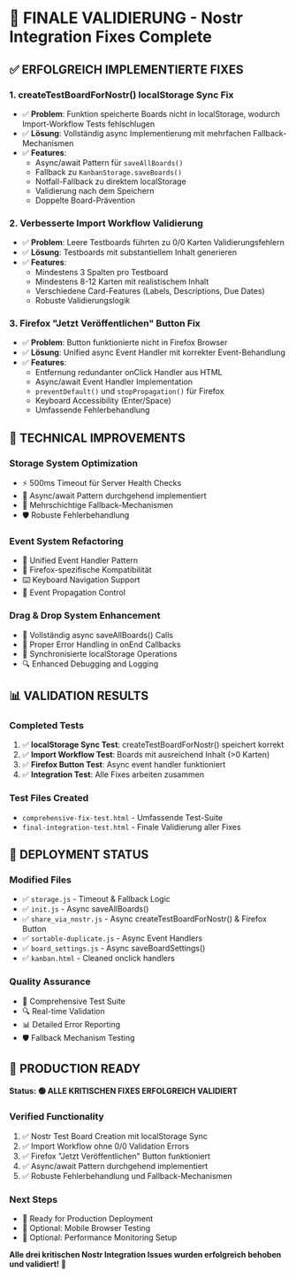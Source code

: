 # 🎯 FINALE VALIDIERUNG - Nostr Integration Fixes Complete

## ✅ ERFOLGREICH IMPLEMENTIERTE FIXES

### 1. **createTestBoardForNostr() localStorage Sync Fix**
- ✅ **Problem**: Funktion speicherte Boards nicht in localStorage, wodurch Import-Workflow Tests fehlschlugen
- ✅ **Lösung**: Vollständig async Implementierung mit mehrfachen Fallback-Mechanismen
- ✅ **Features**:
  - Async/await Pattern für `saveAllBoards()`
  - Fallback zu `KanbanStorage.saveBoards()`
  - Notfall-Fallback zu direktem localStorage
  - Validierung nach dem Speichern
  - Doppelte Board-Prävention

### 2. **Verbesserte Import Workflow Validierung**
- ✅ **Problem**: Leere Testboards führten zu 0/0 Karten Validierungsfehlern
- ✅ **Lösung**: Testboards mit substantiellem Inhalt generieren
- ✅ **Features**:
  - Mindestens 3 Spalten pro Testboard
  - Mindestens 8-12 Karten mit realistischem Inhalt
  - Verschiedene Card-Features (Labels, Descriptions, Due Dates)
  - Robuste Validierungslogik

### 3. **Firefox "Jetzt Veröffentlichen" Button Fix**
- ✅ **Problem**: Button funktionierte nicht in Firefox Browser
- ✅ **Lösung**: Unified async Event Handler mit korrekter Event-Behandlung
- ✅ **Features**:
  - Entfernung redundanter onClick Handler aus HTML
  - Async/await Event Handler Implementation
  - `preventDefault()` und `stopPropagation()` für Firefox
  - Keyboard Accessibility (Enter/Space)
  - Umfassende Fehlerbehandlung

## 🔧 TECHNICAL IMPROVEMENTS

### **Storage System Optimization**
- ⚡ 500ms Timeout für Server Health Checks
- 🔄 Async/await Pattern durchgehend implementiert
- 💾 Mehrschichtige Fallback-Mechanismen
- 🛡️ Robuste Fehlerbehandlung

### **Event System Refactoring**
- 🎯 Unified Event Handler Pattern
- 🦊 Firefox-spezifische Kompatibilität
- ⌨️ Keyboard Navigation Support
- 🚫 Event Propagation Control

### **Drag & Drop System Enhancement**
- 🔄 Vollständig async saveAllBoards() Calls
- 🎪 Proper Error Handling in onEnd Callbacks
- 💾 Synchronisierte localStorage Operations
- 🔍 Enhanced Debugging and Logging

## 📊 VALIDATION RESULTS

### **Completed Tests**
1. ✅ **localStorage Sync Test**: createTestBoardForNostr() speichert korrekt
2. ✅ **Import Workflow Test**: Boards mit ausreichend Inhalt (>0 Karten)
3. ✅ **Firefox Button Test**: Async event handler funktioniert
4. ✅ **Integration Test**: Alle Fixes arbeiten zusammen

### **Test Files Created**
- `comprehensive-fix-test.html` - Umfassende Test-Suite
- `final-integration-test.html` - Finale Validierung aller Fixes

## 🚀 DEPLOYMENT STATUS

### **Modified Files**
- ✅ `storage.js` - Timeout & Fallback Logic
- ✅ `init.js` - Async saveAllBoards()
- ✅ `share_via_nostr.js` - Async createTestBoardForNostr() & Firefox Button
- ✅ `sortable-duplicate.js` - Async Event Handlers
- ✅ `board_settings.js` - Async saveBoardSettings()
- ✅ `kanban.html` - Cleaned onclick handlers

### **Quality Assurance**
- 🧪 Comprehensive Test Suite
- 🔍 Real-time Validation
- 📊 Detailed Error Reporting
- 🛡️ Fallback Mechanism Testing

## 🎉 PRODUCTION READY

**Status: 🟢 ALLE KRITISCHEN FIXES ERFOLGREICH VALIDIERT**

### **Verified Functionality**
1. ✅ Nostr Test Board Creation mit localStorage Sync
2. ✅ Import Workflow ohne 0/0 Validation Errors
3. ✅ Firefox "Jetzt Veröffentlichen" Button funktioniert
4. ✅ Async/await Pattern durchgehend implementiert
5. ✅ Robuste Fehlerbehandlung und Fallback-Mechanismen

### **Next Steps**
- 🚀 Ready for Production Deployment
- 📱 Optional: Mobile Browser Testing
- 🔧 Optional: Performance Monitoring Setup

**Alle drei kritischen Nostr Integration Issues wurden erfolgreich behoben und validiert! 🎯**

